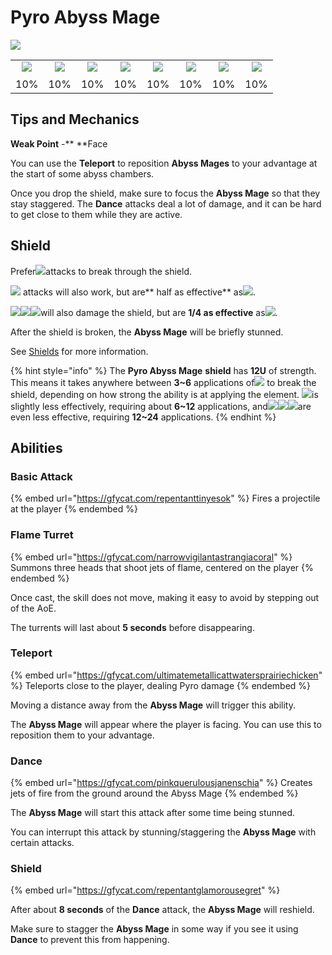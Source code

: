# Pyro Abyss Mage

![](../../.gitbook/assets/abyss-mage-pyro-.jpg)

|                                                                                                                                                                                                           |                                                                                                                                                                                                           |                                                                                                                                                                                                           |                                                                                                                                                                                                           |                                                                                                                                                                                                           |                                                                                                                                                                                                           |                                                                                                                                                                                                           |                                                                                                                                                                                                           |
| :-------------------------------------------------------------------------------------------------------------------------------------------------------------------------------------------------------: | :-------------------------------------------------------------------------------------------------------------------------------------------------------------------------------------------------------: | :-------------------------------------------------------------------------------------------------------------------------------------------------------------------------------------------------------: | :-------------------------------------------------------------------------------------------------------------------------------------------------------------------------------------------------------: | :-------------------------------------------------------------------------------------------------------------------------------------------------------------------------------------------------------: | :-------------------------------------------------------------------------------------------------------------------------------------------------------------------------------------------------------: | :-------------------------------------------------------------------------------------------------------------------------------------------------------------------------------------------------------: | :-------------------------------------------------------------------------------------------------------------------------------------------------------------------------------------------------------: |
| ​​![](https://firebasestorage.googleapis.com/v0/b/gitbook-28427.appspot.com/o/assets%2F-MVAGyyACcSzyzfmgy7f%2Fsync%2F485abc41b72e4fb75fd6cf1b2c21d83a5da9a05c.png?generation=1615182625871961\&alt=media) | ​​![](https://firebasestorage.googleapis.com/v0/b/gitbook-28427.appspot.com/o/assets%2F-MVAGyyACcSzyzfmgy7f%2Fsync%2F1a9d730812988c6cd8678f117630d179f689cee0.png?generation=1615182626544397\&alt=media) | ​​![](https://firebasestorage.googleapis.com/v0/b/gitbook-28427.appspot.com/o/assets%2F-MVAGyyACcSzyzfmgy7f%2Fsync%2Fe0472b52c548a7162a648c191cad9b7bbdf4498b.png?generation=1615182626170812\&alt=media) | ​​![](https://firebasestorage.googleapis.com/v0/b/gitbook-28427.appspot.com/o/assets%2F-MVAGyyACcSzyzfmgy7f%2Fsync%2Fa8efded210241d0c6764e2819b9c750deff8a6d4.png?generation=1615182626278065\&alt=media) | ​​![](https://firebasestorage.googleapis.com/v0/b/gitbook-28427.appspot.com/o/assets%2F-MVAGyyACcSzyzfmgy7f%2Fsync%2F68e4777d7c38eb974be29d8260b1f52709a44a26.png?generation=1615182625284983\&alt=media) | ​​![](https://firebasestorage.googleapis.com/v0/b/gitbook-28427.appspot.com/o/assets%2F-MVAGyyACcSzyzfmgy7f%2Fsync%2Fcb0b6d83e3899b9d4310fb78ce58ccad28b8c839.png?generation=1615182626007947\&alt=media) | ​​![](https://firebasestorage.googleapis.com/v0/b/gitbook-28427.appspot.com/o/assets%2F-MVAGyyACcSzyzfmgy7f%2Fsync%2F347363c813f76f26b0c6c74df49012812f9fe690.png?generation=1615182625760905\&alt=media) | ​​![](https://firebasestorage.googleapis.com/v0/b/gitbook-28427.appspot.com/o/assets%2F-MVAGyyACcSzyzfmgy7f%2Fsync%2F7db8ec0e8a47656e2367909ab5d65aa19effb930.png?generation=1615182626144273\&alt=media) |
|                                                                                                    10%                                                                                                    |                                                                                                    10%                                                                                                    |                                                                                                    10%                                                                                                    |                                                                                                    10%                                                                                                    |                                                                                                    10%                                                                                                    |                                                                                                    10%                                                                                                    |                                                                                                    10%                                                                                                    |                                                                                                    10%                                                                                                    |

## Tips and Mechanics

**Weak Point** -\*\* \*\*Face

You can use the **Teleport** to reposition **Abyss Mages** to your advantage at the start of some abyss chambers.

Once you drop the shield, make sure to focus the **Abyss Mage** so that they stay staggered. The **Dance** attacks deal a lot of damage, and it can be hard to get close to them while they are active.

## Shield

Prefer![](../../.gitbook/assets/hydro\_small.png)attacks to break through the shield.

![](../../.gitbook/assets/electro\_small.png) attacks will also work, but are\*\* half as effective\*\* as![](../../.gitbook/assets/hydro\_small.png).

![](../../.gitbook/assets/cryo\_small.png)![](../../.gitbook/assets/anemo\_small.png)![](../../.gitbook/assets/geo\_small.png)will also damage the shield, but are **1/4 as effective** as![](../../.gitbook/assets/hydro\_small.png).

After the shield is broken, the **Abyss Mage** will be briefly stunned.

See [Shields](../../mechanics/shields.md) for more information.

{% hint style="info" %}
The **Pyro Abyss Mage** **shield** has **12U** of strength. This means it takes anywhere between **3\~6** applications of![](../../.gitbook/assets/hydro\_small.png) to break the shield, depending on how strong the ability is at applying the element. ![](../../.gitbook/assets/electro\_small.png)is slightly less effectively, requiring about **6\~12** applications, and![](../../.gitbook/assets/cryo\_small.png)![](../../.gitbook/assets/anemo\_small.png)![](../../.gitbook/assets/geo\_small.png)are even less effective, requiring **12\~24** applications.
{% endhint %}

## Abilities

### Basic Attack

{% embed url="https://gfycat.com/repentanttinyesok" %}
Fires a projectile at the player
{% endembed %}

### Flame Turret

{% embed url="https://gfycat.com/narrowvigilantastrangiacoral" %}
Summons three heads that shoot jets of flame, centered on the player
{% endembed %}

Once cast, the skill does not move, making it easy to avoid by stepping out of the AoE.

The turrents will last about **5 seconds** before disappearing.

### Teleport

{% embed url="https://gfycat.com/ultimatemetallicattwatersprairiechicken" %}
Teleports close to the player, dealing Pyro damage
{% endembed %}

Moving a distance away from the **Abyss Mage** will trigger this ability.

The **Abyss Mage** will appear where the player is facing. You can use this to reposition them to your advantage.

### Dance

{% embed url="https://gfycat.com/pinkquerulousjanenschia" %}
Creates jets of fire from the ground around the Abyss Mage
{% endembed %}

The **Abyss Mage** will start this attack after some time being stunned.

You can interrupt this attack by stunning/staggering the **Abyss Mage** with certain attacks.

### Shield

{% embed url="https://gfycat.com/repentantglamorousegret" %}

After about **8 seconds** of the **Dance** attack, the **Abyss Mage** will reshield.

Make sure to stagger the **Abyss Mage** in some way if you see it using **Dance** to prevent this from happening.
